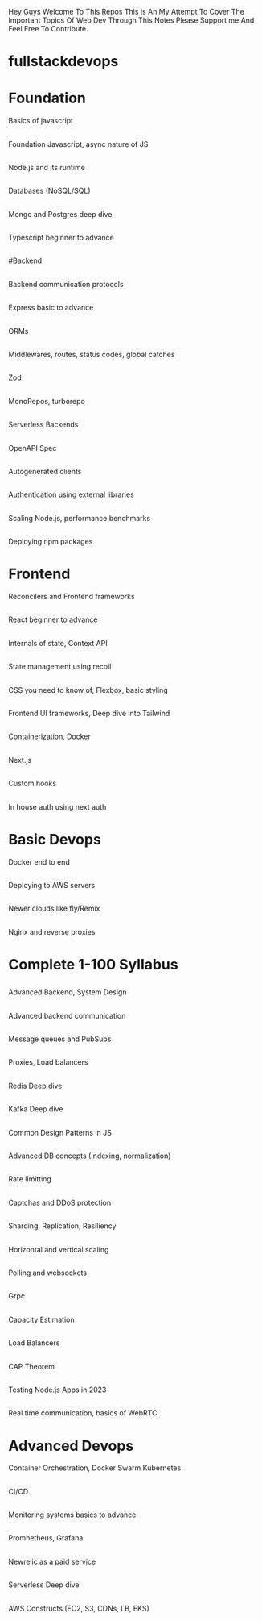 Hey Guys Welcome To This Repos This is An My Attempt To Cover The Important Topics Of Web Dev Through This Notes Please Support me And Feel Free To Contribute.

# fullstackdevops
# Foundation
Basics of javascript
##
Foundation Javascript, async nature of JS
##
Node.js and its runtime
##
Databases (NoSQL/SQL)
##
Mongo and Postgres deep dive
##
Typescript beginner to advance
##
#Backend
##
Backend communication protocols
##
Express basic to advance
##
ORMs
##
Middlewares, routes, status codes, global catches
##
Zod
##
MonoRepos, turborepo
##
Serverless Backends
##
OpenAPI Spec
##
Autogenerated clients
##
Authentication using external libraries
##
Scaling Node.js, performance benchmarks
##
Deploying npm packages
 

# Frontend

Reconcilers and Frontend frameworks
##
React beginner to advance
##
Internals of state, Context API
##
State management using recoil
##
CSS you need to know of, Flexbox, basic styling
##
Frontend UI frameworks, Deep dive into Tailwind
##
Containerization, Docker
##
Next.js
##
Custom hooks
##
In house auth using next auth
 

# Basic Devops

Docker end to end
##
Deploying to AWS servers
##
Newer clouds like fly/Remix
##
Nginx and reverse proxies
##
 


 

 

# Complete 1-100 Syllabus
##
Advanced Backend, System Design
##

Advanced backend communication
##
Message queues and PubSubs
##
Proxies, Load balancers
##
Redis Deep dive
##
Kafka Deep dive
##
Common Design Patterns in JS
##
Advanced DB concepts (Indexing, normalization)
##
Rate limitting
##
Captchas and DDoS protection
##
Sharding, Replication, Resiliency
##
Horizontal and vertical scaling
##
Polling and websockets
##
Grpc
##
Capacity Estimation
##
Load Balancers
##
CAP Theorem
##
Testing Node.js Apps in 2023
##
Real time communication, basics of WebRTC
##
 

# Advanced Devops

Container Orchestration, Docker Swarm
Kubernetes
##
CI/CD
##
Monitoring systems basics to advance
##
Promhetheus, Grafana
##
Newrelic as a paid service
##
Serverless Deep dive
##
AWS Constructs (EC2, S3, CDNs, LB, EKS)
##

